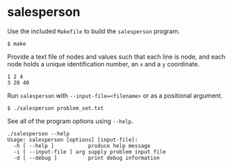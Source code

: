 salesperson
===========

Use the included `Makefile` to build the `salesperson` program.
~~~~~~~~(shell)
$ make
~~~~~~~~

Provide a text file of nodes and values such that each line is node, and each
node holds a unique identification number, an `x` and a `y` coordinate.

~~~~~~~~(shell)
1 2 4
3 20 40
~~~~~~~~

Run `salesperson` with `--input-file=<filename>` or as a positional argument.

~~~~~~~~(shell)
$ ./salesperson problem_set.txt
~~~~~~~~

See all of the program options using `--help`.

~~~~~~~~(shell)
./salesperson --help
Usage: salesperson [options] [input-file]:
  -h [ --help ]           produce help message
  -i [ --input-file ] arg supply problem input file
  -d [ --debug ]          print debug information
~~~~~~~~
